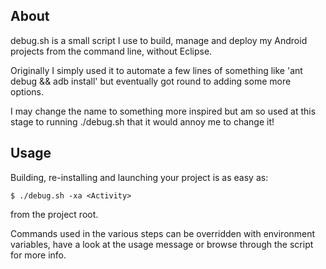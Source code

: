 About
-----
debug.sh is a small script I use to build, manage and deploy my Android
projects from the command line, without Eclipse.

Originally I simply used it to automate a few lines of something like
'ant debug && adb install' but eventually got round to adding some more
options.

I may change the name to something more inspired but am so used at this
stage to running ./debug.sh that it would annoy me to change it!

Usage
-----
Building, re-installing and launching your project is as easy as:

    $ ./debug.sh -xa <Activity>

from the project root.

Commands used in the various steps can be overridden with environment
variables, have a look at the usage message or browse through the script for
more info.
